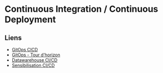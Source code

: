 # Continuous Integration / Continuous Deployment


## Liens
- [GitOps CICD](https://www.gitops.tech/)
- [GitOps - Tour d'horizon](https://www.objectif-libre.com/fr/blog/2019/12/17/gitops-tour-horizon-pratiques-outils/)
- [Datawarehouse CI/CD](https://blog.ippon.fr/2019/10/07/ci-cd-snowflake-sqitch-et-gitlab/)
- [Sensibilisation CI/CD](https://medium.com/the-telegraph-engineering/continuous-release-practices-are-evolving-here-is-our-story-2a4d164e9cac)
